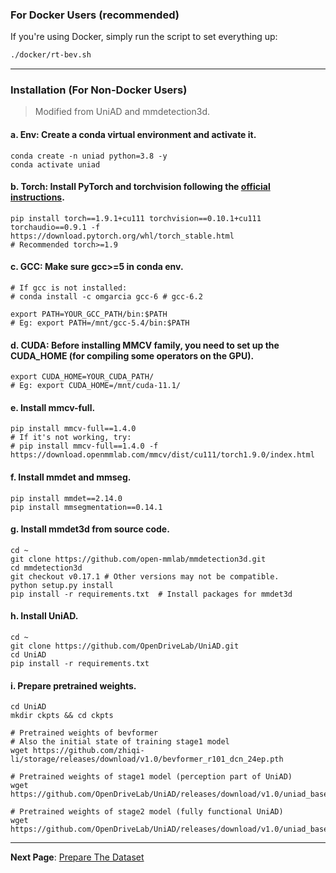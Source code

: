 ### For Docker Users (recommended)

If you're using Docker, simply run the script to set everything up:

```bash
./docker/rt-bev.sh
```

---

### Installation (For Non-Docker Users)

> Modified from UniAD and mmdetection3d.

#### a. **Env: Create a conda virtual environment and activate it.**
```shell
conda create -n uniad python=3.8 -y
conda activate uniad
```

#### b. **Torch: Install PyTorch and torchvision following the [official instructions](https://pytorch.org/).**
```shell
pip install torch==1.9.1+cu111 torchvision==0.10.1+cu111 torchaudio==0.9.1 -f https://download.pytorch.org/whl/torch_stable.html
# Recommended torch>=1.9
```

#### c. **GCC: Make sure gcc>=5 in conda env.**
```shell
# If gcc is not installed:
# conda install -c omgarcia gcc-6 # gcc-6.2

export PATH=YOUR_GCC_PATH/bin:$PATH
# Eg: export PATH=/mnt/gcc-5.4/bin:$PATH
```

#### d. **CUDA: Before installing MMCV family, you need to set up the CUDA_HOME (for compiling some operators on the GPU).**
```shell
export CUDA_HOME=YOUR_CUDA_PATH/
# Eg: export CUDA_HOME=/mnt/cuda-11.1/
```

#### e. **Install mmcv-full.**
```shell
pip install mmcv-full==1.4.0
# If it's not working, try:
# pip install mmcv-full==1.4.0 -f https://download.openmmlab.com/mmcv/dist/cu111/torch1.9.0/index.html
```

#### f. **Install mmdet and mmseg.**
```shell
pip install mmdet==2.14.0
pip install mmsegmentation==0.14.1
```

#### g. **Install mmdet3d from source code.**
```shell
cd ~
git clone https://github.com/open-mmlab/mmdetection3d.git
cd mmdetection3d
git checkout v0.17.1 # Other versions may not be compatible.
python setup.py install
pip install -r requirements.txt  # Install packages for mmdet3d
```

#### h. **Install UniAD.**
```shell
cd ~
git clone https://github.com/OpenDriveLab/UniAD.git
cd UniAD
pip install -r requirements.txt
```

#### i. **Prepare pretrained weights.**
```shell
cd UniAD
mkdir ckpts && cd ckpts

# Pretrained weights of bevformer
# Also the initial state of training stage1 model
wget https://github.com/zhiqi-li/storage/releases/download/v1.0/bevformer_r101_dcn_24ep.pth

# Pretrained weights of stage1 model (perception part of UniAD)
wget https://github.com/OpenDriveLab/UniAD/releases/download/v1.0/uniad_base_track_map.pth

# Pretrained weights of stage2 model (fully functional UniAD)
wget https://github.com/OpenDriveLab/UniAD/releases/download/v1.0/uniad_base_e2e.pth
```

---

**Next Page**: [Prepare The Dataset](./UniAD/docs/DATA_PREP.md)
